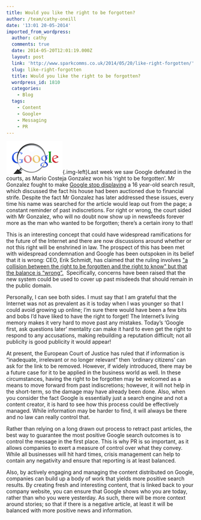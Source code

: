 ```yaml
---
title: Would you like the right to be forgotten?
author: /team/cathy-oneill
date: '13:01 20-05-2014'
imported_from_wordpress:
  author: cathy
  comments: true
  date: 2014-05-20T12:01:19.000Z
  layout: post
  link: 'http://www.sparkcomms.co.uk/2014/05/20/like-right-forgotten/'
  slug: like-right-forgotten
  title: Would you like the right to be forgotten?
  wordpress_id: 1810
  categories:
    - Blog
  tags:
    - Content
    - Google+
    - Messaging
    - PR
---
```


![Google](Google.png){.img-left}Last week we saw Google defeated in the courts, as Mario Costeja Gonzalez won his ‘right to be forgotten’. Mr Gonzalez fought to make [Google stop displaying](http://www.bbc.co.uk/news/technology-27394751) a 16 year-old search result, which discussed the fact his house had been auctioned due to financial strife. Despite the fact Mr Gonzalez has later addressed these issues, every time his name was searched for the article would leap out from the page; a constant reminder of past indiscretions. For right or wrong, the court sided with Mr Gonzalez, who will no doubt now show up in newsfeeds forever more as the man who wanted to be forgotten; there’s a certain irony to that!

This is an interesting concept that could have widespread ramifications for the future of the Internet and there are now discussions around whether or not this right will be enshrined in law. The prospect of this has been met with widespread condemnation and Google has been outspoken in its belief that it is wrong: CEO, Erik Schmidt, has claimed that the ruling involves ["a collision between the right to be forgotten and the right to know" but that the balance is “wrong”.](http://www.independent.co.uk/life-style/gadgets-and-tech/google-chief-eric-schmidt-says-right-to-be-forgotten-ruling-has-got-the-balance-wrong-9377231.html)  Specifically, concerns have been raised that the new system could be used to cover up past misdeeds that should remain in the public domain.

Personally, I can see both sides. I must say that I am grateful that the Internet was not as prevalent as it is today when I was younger so that I could avoid growing up online; I’m sure there would have been a few bits and bobs I’d have liked to have the right to forget! The Internet’s living memory makes it very hard to move past any mistakes. Today’s ‘Google first, ask questions later’ mentality can make it hard to even get the right to respond to any accusations, making rebuilding a reputation difficult; not all publicity is good publicity it would appear!

At present, the European Court of Justice has ruled that if information is “inadequate, irrelevant or no longer relevant” then ‘ordinary citizens’ can ask for the link to be removed. However, if widely introduced, there may be a future case for it to be applied in the business world as well. In these circumstances, having the right to be forgotten may be welcomed as a means to move forward from past indiscretions; however, it will not help in the short-term, so the damage may have already been done. Also, when you consider the fact Google is essentially just a search engine and not a content creator, it is hard to see how this process could be effectively managed. While information may be harder to find, it will always be there and no law can really control that.

Rather than relying on a long drawn out process to retract past articles, the best way to guarantee the most positive Google search outcomes is to control the message in the first place. This is why PR is so important, as it allows companies to exert a measure of control over what they convey. While all businesses will hit hard times, crisis management can help to contain any negativity and ensure that reporting is at least balanced.

Also, by actively engaging and managing the content distributed on Google, companies can build up a body of work that yields more positive search results. By creating fresh and interesting content, that is linked back to your company website, you can ensure that Google shows who you are today, rather than who you were yesterday. As such, there will be more context around stories; so that if there is a negative article, at least it will be balanced with more positive news and information. 
